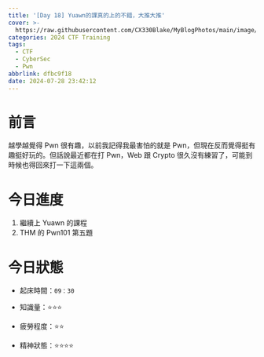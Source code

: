 ```yaml
---
title: '[Day 18] Yuawn的課真的上的不錯，大推大推'
cover: >-
  https://raw.githubusercontent.com/CX330Blake/MyBlogPhotos/main/image/hackerTraining.jpg
categories: 2024 CTF Training
tags:
  - CTF
  - CyberSec
  - Pwn
abbrlink: dfbc9f18
date: 2024-07-28 23:42:12
---
```


# 前言

越學越覺得 Pwn 很有趣，以前我記得我最害怕的就是 Pwn，但現在反而覺得挺有趣挺好玩的。但話說最近都在打 Pwn，Web 跟 Crypto 很久沒有練習了，可能到時候也得回來打一下這兩個。

# 今日進度

1. 繼續上 Yuawn 的課程
2. THM 的 Pwn101 第五題

# 今日狀態

-   起床時間：`09：30`

-   知識量：⭐⭐⭐

-   疲勞程度：⭐⭐

-   精神狀態：⭐⭐⭐⭐
